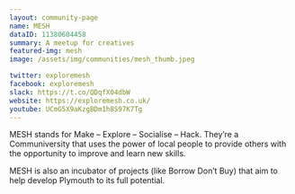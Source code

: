 ```yaml
---
layout: community-page
name: MESH
dataID: 11380604458
summary: A meetup for creatives
featured-img: mesh
image: /assets/img/communities/mesh_thumb.jpeg

twitter: exploremesh
facebook: exploremesh
slack: https://t.co/QDqfX04dbW
website: https://exploremesh.co.uk/
youtube: UCmG5X9aKzgBDm1h8S97K7Tg
---
```

MESH stands for Make – Explore – Socialise – Hack. They’re a Communiversity that
uses the power of local people to provide others with the opportunity to improve
and learn new skills.

MESH is also an incubator of projects (like Borrow Don’t Buy) that aim to help
develop Plymouth to its full potential.

